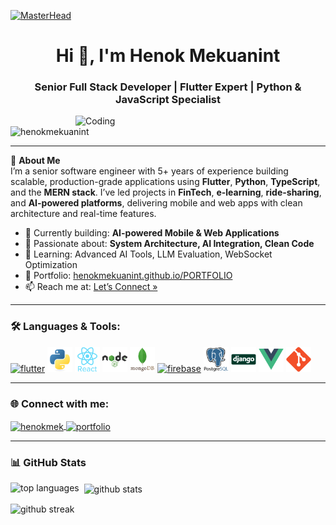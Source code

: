 [![MasterHead](https://1.bp.blogspot.com/-7A4WynwLsMw/XbBpCXG8fHI/AAAAAAAAMt4/uOa1bpLskYgrwGbllhSu2SDj_Mig8SXJQCLcBGAsYHQ/s1600/2000_600px.gif)](https://henokmekuanint.github.io/PORTFOLIO/)

<h1 align="center">Hi 👋, I'm Henok Mekuanint</h1>
<h3 align="center">Senior Full Stack Developer | Flutter Expert | Python & JavaScript Specialist</h3>

<img align="right" alt="Coding" width="400" src="https://camo.githubusercontent.com/5ddf73ad3a205111cf8c686f687fc216c2946a75005718c8da5b837ad9de78c9/68747470733a2f2f7468756d62732e6766796361742e636f6d2f4576696c4e657874446576696c666973682d736d616c6c2e676966">

<p align="left">
  <img src="https://komarev.com/ghpvc/?username=henokmekuanint&label=Profile%20views&color=0e75b6&style=flat" alt="henokmekuanint" />
</p>

---

🔧 **About Me**  
I’m a senior software engineer with 5+ years of experience building scalable, production-grade applications using **Flutter**, **Python**, **TypeScript**, and the **MERN stack**. I’ve led projects in **FinTech**, **e-learning**, **ride-sharing**, and **AI-powered platforms**, delivering mobile and web apps with clean architecture and real-time features.

- 🔭 Currently building: **AI-powered Mobile & Web Applications**
- 🚀 Passionate about: **System Architecture, AI Integration, Clean Code**
- 🧠 Learning: Advanced AI Tools, LLM Evaluation, WebSocket Optimization
- 📁 Portfolio: [henokmekuanint.github.io/PORTFOLIO](https://henokmekuanint.github.io/PORTFOLIO/)
- 📫 Reach me at: [Let’s Connect »](https://henokmekuanint.github.io/PORTFOLIO/)

---

<h3 align="left">🛠️ Languages & Tools:</h3>

<p align="left">
  <a href="#"><img src="https://www.vectorlogo.zone/logos/flutterio/flutterio-icon.svg" alt="flutter" width="40" height="40"/></a>
  <a href="#"><img src="https://raw.githubusercontent.com/devicons/devicon/master/icons/python/python-original.svg" alt="python" width="40" height="40"/></a>
  <a href="#"><img src="https://raw.githubusercontent.com/devicons/devicon/master/icons/react/react-original-wordmark.svg" alt="react" width="40" height="40"/></a>
  <a href="#"><img src="https://raw.githubusercontent.com/devicons/devicon/master/icons/nodejs/nodejs-original-wordmark.svg" alt="nodejs" width="40" height="40"/></a>
  <a href="#"><img src="https://raw.githubusercontent.com/devicons/devicon/master/icons/mongodb/mongodb-original-wordmark.svg" alt="mongodb" width="40" height="40"/></a>
  <a href="#"><img src="https://www.vectorlogo.zone/logos/firebase/firebase-icon.svg" alt="firebase" width="40" height="40"/></a>
  <a href="#"><img src="https://raw.githubusercontent.com/devicons/devicon/master/icons/postgresql/postgresql-original-wordmark.svg" alt="postgresql" width="40" height="40"/></a>
  <a href="#"><img src="https://raw.githubusercontent.com/devicons/devicon/master/icons/django/django-original.svg" alt="django" width="40" height="40"/></a>
  <a href="#"><img src="https://raw.githubusercontent.com/devicons/devicon/master/icons/vuejs/vuejs-original.svg" alt="vuejs" width="40" height="40"/></a>
  <a href="#"><img src="https://raw.githubusercontent.com/devicons/devicon/master/icons/git/git-original.svg" alt="git" width="40" height="40"/></a>
</p>

---

<h3 align="left">🌐 Connect with me:</h3>
<p align="left">
  <a href="https://www.leetcode.com/henokmek" target="_blank">
    <img align="center" src="https://raw.githubusercontent.com/rahuldkjain/github-profile-readme-generator/master/src/images/icons/Social/leet-code.svg" alt="henokmek" height="30" width="40" />
  </a>
  <a href="https://henokmekuanint.github.io/PORTFOLIO/" target="_blank">
    <img align="center" src="https://img.shields.io/badge/Portfolio-000?style=for-the-badge&logo=vercel&logoColor=white" alt="portfolio" />
  </a>
</p>

---

<h3>📊 GitHub Stats</h3>

<p>
  <img align="left" src="https://github-readme-stats.vercel.app/api/top-langs?username=henokmekuanint&show_icons=true&locale=en&layout=compact" alt="top languages" />
</p>

<p>&nbsp;
  <img align="center" src="https://github-readme-stats.vercel.app/api?username=henokmekuanint&show_icons=true&locale=en" alt="github stats" />
</p>

<p>
  <img align="center" src="https://github-readme-streak-stats.herokuapp.com/?user=henokmekuanint" alt="github streak" />
</p>
